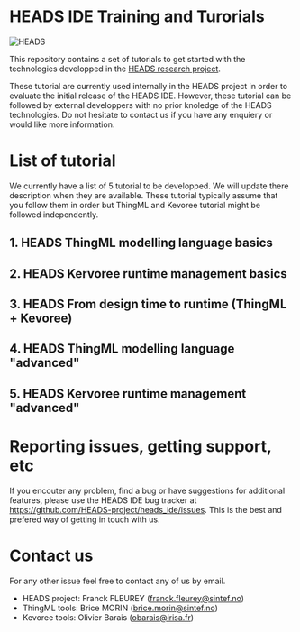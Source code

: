 HEADS IDE Training and Turorials
================================

![HEADS](http://heads-project.eu/sites/default/files/heads_large.png)

This repository contains a set of tutorials to get started with the technologies developped in the [HEADS research project](http://heads-project.eu/). 

These tutorial are currently used internally in the HEADS project in order to evaluate the initial release of the HEADS IDE. However, these tutorial can be followed by external developpers with no prior knoledge of the HEADS technologies. Do not hesitate to contact us if you have any enquiery or would like more information.

# List of tutorial

We currently have a list of 5 tutorial to be developped. We will update there description when they are available. These tutorial typically assume that you follow them in order but ThingML and Kevoree tutorial might be followed independently.

## 1. HEADS ThingML modelling language basics

## 2. HEADS Kervoree runtime management basics

## 3. HEADS From design time to runtime (ThingML + Kevoree)

## 4. HEADS ThingML modelling language "advanced"

## 5. HEADS Kervoree runtime management "advanced"

# Reporting issues, getting support, etc

If you encouter any problem, find a bug or have suggestions for additional features, please use the HEADS IDE bug tracker at https://github.com/HEADS-project/heads_ide/issues. This is the best and prefered way of getting in touch with us.

# Contact us

For any other issue feel free to contact any of us by email.

* HEADS project: Franck FLEUREY (franck.fleurey@sintef.no)
* ThingML tools: Brice MORIN (brice.morin@sintef.no)
* Kevoree tools: Olivier Barais (obarais@irisa.fr)
